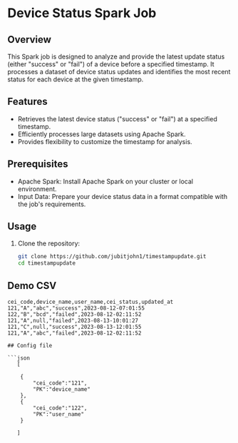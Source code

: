 # Device Status Spark Job

## Overview

This Spark job is designed to analyze and provide the latest update status (either "success" or "fail") of a device before a specified timestamp. It processes a dataset of device status updates and identifies the most recent status for each device at the given timestamp.

## Features

- Retrieves the latest device status ("success" or "fail") at a specified timestamp.
- Efficiently processes large datasets using Apache Spark.
- Provides flexibility to customize the timestamp for analysis.

## Prerequisites

- Apache Spark: Install Apache Spark on your cluster or local environment.
- Input Data: Prepare your device status data in a format compatible with the job's requirements.

## Usage

1. Clone the repository:

   ```bash
   git clone https://github.com/jubitjohn1/timestampupdate.git
   cd timestampupdate

## Demo CSV

```csv
cei_code,device_name,user_name,cei_status,updated_at
121,"A","abc","success",2023-08-12-07:01:55
122,"B","bcd","failed",2023-08-12-02:11:52
121,"A",null,"failed",2023-08-13-10:01:27
121,"C",null,"success",2023-08-13-12:01:55
121,"A","abc","failed",2023-08-12-02:11:52

## Config file

```json
   [

    {
        "cei_code":"121",
        "PK":"device_name"
    },
    {
        "cei_code":"122",
        "PK":"user_name"
    }

   ]

   
